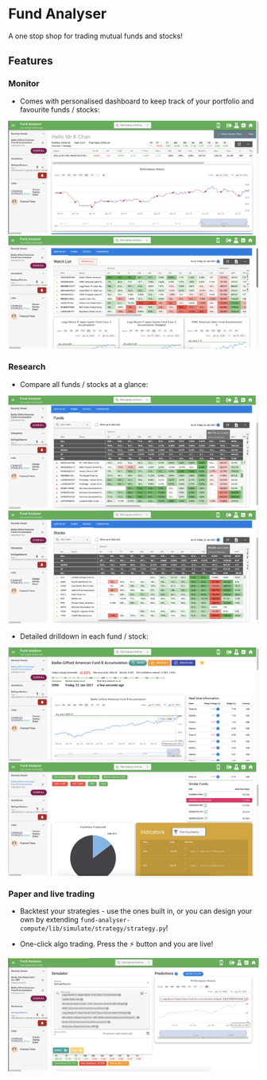 # Fund Analyser

A one stop shop for trading mutual funds and stocks!

## Features

### Monitor

* Comes with personalised dashboard to keep track of your portfolio and favourite funds / stocks:

![Screenshot home](readme/screenshot_home.png)
![Screenshot watchlist](readme/screenshot_watchlist.png)

### Research

* Compare all funds / stocks at a glance:

![Screenshot summary (funds)](readme/screenshot_summary_funds.png)
![Screenshot summary (stocks)](readme/screenshot_summary_stocks.png)

* Detailed drilldown in each fund / stock:

![Screenshot fund 1](readme/screenshot_fund_1.png)
![Screenshot fund 2](readme/screenshot_fund_2.png)

### Paper and live trading

* Backtest your strategies - use the ones built in, or you can design your own by extending `fund-analyser-compute/lib/simulate/strategy/strategy.py`!

* One-click algo trading. Press the ⚡ button and you are live!

![Screenshot backtest](readme/screenshot_backtest.png)

